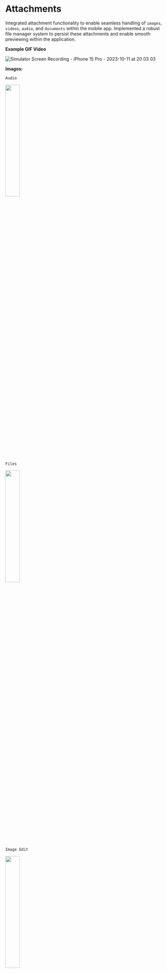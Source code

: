 # Attachments

Integrated attachment functionality to enable seamless handling of `images`, `videos`, `audio`, and `documents` within the mobile app.
Implemented a robust file manager system to persist these attachments and enable
smooth previewing within the application.

**Example GIF Video**

![Simulator Screen Recording - iPhone 15 Pro - 2023-10-11 at 20 03 03](https://github.com/maheshwaran01m/Attachments/assets/102943217/b6b6f1db-ae69-4dcc-bbcc-0cae79f471a5)


**Images:**

`Audio`

<img src="https://github.com/maheshwaran01m/Attachments/assets/102943217/32c5d4ce-a43e-42ad-8bc5-dc6cf34a7d25" width=30% >


`Files`

<img src="https://github.com/maheshwaran01m/Attachments/assets/102943217/9a5acaf5-adf4-4844-a991-7f82aa97a5c1" width=30% >

`Image Edit`


<img src="https://github.com/maheshwaran01m/Attachments/assets/102943217/fad1f082-da95-4ac9-b771-2a476a43cff5" width=30% >
